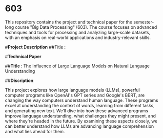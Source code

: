 # 603
This repository contains the project and technical paper for the semester-long course "Big Data Processing" (603). The course focuses on advanced techniques and tools for processing and analyzing large-scale datasets, with an emphasis on real-world applications and industry-relevant skills.

#**Project Description**
##Title :




#**Technical Paper**

##**Title** :
The Influence of Large Language Models on Natural Language Understanding

##**Discription**:

This project explores how large language models (LLMs), powerful computer programs like OpenAI's GPT series and Google's BERT, are changing the way computers understand human language. These programs excel at understanding the context of words, learning from different tasks, and generating new text. We'll dive into how these advanced programs improve language understanding, what challenges they might present, and where they're headed in the future. By examining these aspects closely, we can better understand how LLMs are advancing language comprehension and what lies ahead for them.



